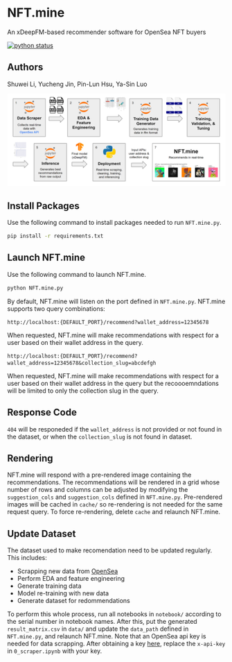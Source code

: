 # NFT.mine

An xDeepFM-based recommender software for OpenSea NFT buyers

[![python status][python status badge]][python status page]

## Authors

Shuwei Li, Yucheng Jin, Pin-Lun Hsu, Ya-Sin Luo

![Architecture image][Architecture image link]

## Install Packages

Use the following command to install packages needed to run `NFT.mine.py`.

```sh
pip install -r requirements.txt
```

## Launch NFT.mine

Use the following command to launch NFT.mine.

```sh
python NFT.mine.py
```

By default, NFT.mine will listen on the port defined in `NFT.mine.py`. NFT.mine supports two query combinations:

```
http://localhost:{DEFAULT_PORT}/recommend?wallet_address=12345678
```

When requested, NFT.mine will make recommendations with respect for a user based on their wallet address in the query.

```
http://localhost:{DEFAULT_PORT}/recommend?wallet_address=12345678&collection_slug=abcdefgh
```

When requested, NFT.mine will make recommendations with respect for a user based on their wallet address in the query but the recoooemndations will be limited to only the collection slug in the query.

## Response Code

`404` will be responeded if the `wallet_address` is not provided or not found in the dataset, or when the `collection_slug` is not found in dataset.

## Rendering

NFT.mine will respond with a pre-rendered image containing the recommendations. The recommendations will be rendered in a grid whose number of rows and columns can be adjusted by modifying the `suggestion_cols` and `suggestion_cols` defined in `NFT.mine.py`. Pre-rendered images will be cached in `cache/` so re-rendering is not needed for the same request query. To force re-rendering, delete `cache` and relaunch NFT.mine.

## Update Dataset

The dataset used to make recomendation need to be updated regularly. This includes:
 - Scrapping new data from [OpenSea][OpenSea link]
 - Perform EDA and feature engineering
 - Generate training data
 - Model re-training with new data
 - Generate dataset for redommendations

To perform this whole process, run all notebooks in `notebook/` according to the serial number in notebook names. After this, put the generated `result_matrix.csv` in `data/` and update the `data_path` defined in `NFT.mine.py`, and relaunch NFT.mine. Note that an OpenSea api key is needed for data scrapping. After obtaining a key [here][here link], replace the `x-api-key` in `0_scraper.ipynb` with your key.

[python status badge]: ../../actions/workflows/python-app.yml/badge.svg
[python status page]: ../../actions/workflows/python-app.yml

[OpenSea link]: https://opensea.io
[here link]: https://docs.opensea.io/reference/request-an-api-key
[Architecture image link]: asset/arch.png
